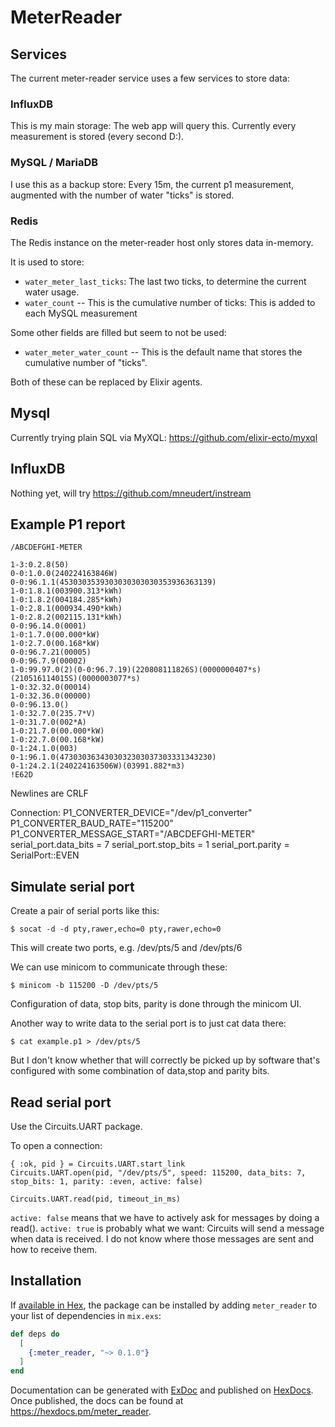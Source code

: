 # MeterReader

## Services

The current meter-reader service uses a few services to store data:

### InfluxDB

This is my main storage: The web app will query this. Currently every measurement is stored (every second D:).

### MySQL / MariaDB

I use this as a backup store: Every 15m, the current p1 measurement, augmented with the number of water "ticks" is stored.

### Redis

The Redis instance on the meter-reader host only stores data in-memory.

It is used to store:
* `water_meter_last_ticks`: The last two ticks, to determine the current water usage.
* `water_count` -- This is the cumulative number of ticks: This is added to each MySQL measurement

Some other fields are filled but seem to not be used:

* `water_meter_water_count` -- This is the default name that stores the cumulative number of "ticks".

Both of these can be replaced by Elixir agents.

## Mysql

Currently trying plain SQL via MyXQL: https://github.com/elixir-ecto/myxql

## InfluxDB

Nothing yet, will try https://github.com/mneudert/instream

## Example P1 report
```
/ABCDEFGHI-METER

1-3:0.2.8(50)
0-0:1.0.0(240224163846W)
0-0:96.1.1(4530303539303030303030353936363139)
1-0:1.8.1(003900.313*kWh)
1-0:1.8.2(004184.285*kWh)
1-0:2.8.1(000934.490*kWh)
1-0:2.8.2(002115.131*kWh)
0-0:96.14.0(0001)
1-0:1.7.0(00.000*kW)
1-0:2.7.0(00.168*kW)
0-0:96.7.21(00005)
0-0:96.7.9(00002)
1-0:99.97.0(2)(0-0:96.7.19)(220808111826S)(0000000407*s)(210516114015S)(0000003077*s)
1-0:32.32.0(00014)
1-0:32.36.0(00000)
0-0:96.13.0()
1-0:32.7.0(235.7*V)
1-0:31.7.0(002*A)
1-0:21.7.0(00.000*kW)
1-0:22.7.0(00.168*kW)
0-1:24.1.0(003)
0-1:96.1.0(4730303634303032303037303331343230)
0-1:24.2.1(240224163506W)(03991.882*m3)
!E62D
```
Newlines are CRLF

Connection:
P1_CONVERTER_DEVICE="/dev/p1_converter"
P1_CONVERTER_BAUD_RATE="115200"
P1_CONVERTER_MESSAGE_START="/ABCDEFGHI-METER"
serial_port.data_bits = 7
serial_port.stop_bits = 1
serial_port.parity = SerialPort::EVEN

## Simulate serial port

Create a pair of serial ports like this:
```
$ socat -d -d pty,rawer,echo=0 pty,rawer,echo=0
```

This will create two ports, e.g. /dev/pts/5 and /dev/pts/6

We can use minicom to communicate through these:

```
$ minicom -b 115200 -D /dev/pts/5
```
Configuration of data, stop bits, parity is done through the minicom UI. 

Another way to write data to the serial port is to just cat data there:

```
$ cat example.p1 > /dev/pts/5
```

But I don't know whether that will correctly be picked up by software that's configured with some combination of data,stop and parity bits.

## Read serial port

Use the Circuits.UART package.

To open a connection:

```
{ :ok, pid } = Circuits.UART.start_link
Circuits.UART.open(pid, "/dev/pts/5", speed: 115200, data_bits: 7, stop_bits: 1, parity: :even, active: false)

Circuits.UART.read(pid, timeout_in_ms)
```

`active: false` means that we have to actively ask for messages by doing a read(). `active: true` is probably what we want: Circuits will 
send a message when data is received. I do not know where those messages are sent and how to receive them.

## Installation

If [available in Hex](https://hex.pm/docs/publish), the package can be installed
by adding `meter_reader` to your list of dependencies in `mix.exs`:

```elixir
def deps do
  [
    {:meter_reader, "~> 0.1.0"}
  ]
end
```

Documentation can be generated with [ExDoc](https://github.com/elixir-lang/ex_doc)
and published on [HexDocs](https://hexdocs.pm). Once published, the docs can
be found at <https://hexdocs.pm/meter_reader>.

